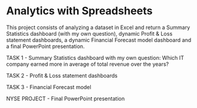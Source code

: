 # Analytics with Spreadsheets

This project consists of analyzing a dataset in Excel and return a Summary Statistics dashboard (with my own question), dynamic Profit & Loss statement dashboards, a dynamic Financial Forecast model dashboard and a final PowerPoint presentation.

TASK 1 - Summary Statistics dashboard with my own question: Which IT company earned more in average of total revenue over the years?

TASK 2 - Profit & Loss statement dashboards

TASK 3 - Financial Forecast model

NYSE PROJECT - Final PowerPoint presentation

